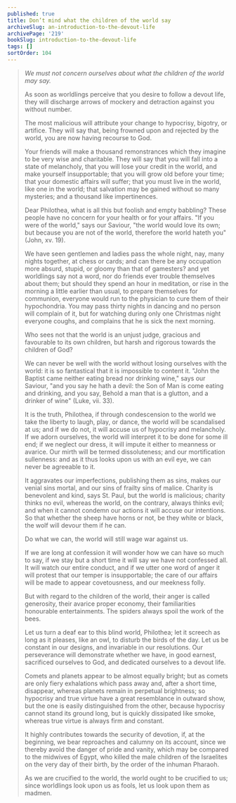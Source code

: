 ```yaml
---
published: true
title: Don’t mind what the children of the world say
archiveSlug: an-introduction-to-the-devout-life
archivePage: '219'
bookSlug: introduction-to-the-devout-life
tags: []
sortOrder: 104
---
```


> *We must not concern ourselves about what the children of the world may say.*
>
> As soon as worldlings perceive that you desire to follow a devout life, they will discharge arrows of mockery and detraction against you without number.
>
> The most malicious will attribute your change to hypocrisy, bigotry, or artifice. They will say that, being frowned upon and rejected by the world, you are now having recourse to God.
>
> Your friends will make a thousand remonstrances which they imagine to be very wise and charitable. They will say that you will fall into a state of melancholy, that you will lose your credit in the world, and make yourself insupportable; that you will grow old before your time; that your domestic affairs will suffer; that you must live in the world, like one in the world; that salvation may be gained without so many mysteries; and a thousand like impertinences.
>
> Dear Philothea, what is all this but foolish and empty babbling? These people have no concern for your health or for your affairs. "If you were of the world," says our Saviour, "the world would love its own; but because you are not of the world, therefore the world hateth you" (John, xv. 19).
>
> We have seen gentlemen and ladies pass the whole night, nay, many nights together, at chess or cards; and can there be any occupation more absurd, stupid, or gloomy than that of gamesters? and yet worldlings say not a word, nor do friends ever trouble themselves about them; but should they spend an hour in meditation, or rise in the morning a little earlier than usual, to prepare themselves for communion, everyone would run to the physician to cure them of their hypochondria. You may pass thirty nights in dancing and no person will complain of it, but for watching during only one Christmas night everyone coughs, and complains that he is sick the next morning.
>
> Who sees not that the world is an unjust judge, gracious and favourable to its own children, but harsh and rigorous towards the children of God?
>
> We can never be well with the world without losing ourselves with the world: it is so fantastical that it is impossible to content it. "John the Baptist came neither eating bread nor drinking wine," says our Saviour, "and you say he hath a devil: the Son of Man is come eating and drinking, and you say, Behold a man that is a glutton, and a drinker of wine" (Luke, vii. 33).
>
> It is the truth, Philothea, if through condescension to the world we take the liberty to laugh, play, or dance, the world will be scandalised at us; and if we do not, it will accuse us of hypocrisy and melancholy. If we adorn ourselves, the world will interpret it to be done for some ill end; if we neglect our dress, it will impute it either to meanness or avarice. Our mirth will be termed dissoluteness; and our mortification sullenness: and as it thus looks upon us with an evil eye, we can never be agreeable to it.
>
> It aggravates our imperfections, publishing them as sins, makes our venial sins mortal, and our sins of frailty sins of malice. Charity is benevolent and kind, says St. Paul, but the world is malicious; charity thinks no evil, whereas the world, on the contrary, always thinks evil; and when it cannot condemn our actions it will accuse our intentions. So that whether the sheep have horns or not, be they white or black, the wolf will devour them if he can.
>
> Do what we can, the world will still wage war against us.
>
> If we are long at confession it will wonder how we can have so much to say, if we stay but a short time it will say we have not confessed all. It will watch our entire conduct, and if we utter one word of anger it will protest that our temper is insupportable; the care of our affairs will be made to appear covetousness, and our meekness folly.
>
> But with regard to the children of the world, their anger is called generosity, their avarice proper economy, their familiarities honourable entertainments. The spiders always spoil the work of the bees.
>
> Let us turn a deaf ear to this blind world, Philothea; let it screech as long as it pleases, like an owl, to disturb the birds of the day. Let us be constant in our designs, and invariable in our resolutions. Our perseverance will demonstrate whether we have, in good earnest, sacrificed ourselves to God, and dedicated ourselves to a devout life.
>
> Comets and planets appear to be almost equally bright; but as comets are only fiery exhalations which pass away and, after a short time, disappear, whereas planets remain in perpetual brightness; so hypocrisy and true virtue have a great resemblance in outward show, but the one is easily distinguished from the other, because hypocrisy cannot stand its ground long, but is quickly dissipated like smoke, whereas true virtue is always firm and constant.
>
> It highly contributes towards the security of devotion, if, at the beginning, we bear reproaches and calumny on its account, since we thereby avoid the danger of pride and vanity, which may be compared to the midwives of Egypt, who killed the male children of the Israelites on the very day of their birth, by the order of the inhuman Pharaoh.
>
> As we are crucified to the world, the world ought to be crucified to us; since worldlings look upon us as fools, let us look upon them as madmen.
